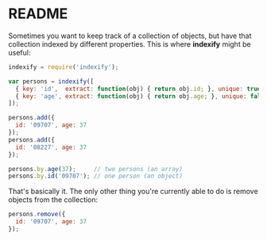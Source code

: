 # README 

Sometimes you want to keep track of a collection of objects, but have that collection indexed by
different properties. This is where **indexify** might be useful:

```javascript
indexify = require('indexify');

var persons = indexify([
  { key: 'id',  extract: function(obj) { return obj.id; }, unique: true },
  { key: 'age', extract: function(obj) { return obj.age; }, unique: false }
]);

persons.add({ 
  id: '09707', age: 37
});
persons.add({ 
  id: '08227', age: 37
});

persons.by.age(37);     // two persons (an array)
persons.by.id('09707'); // one person (an object)
```

That's basically it. The only other thing you're currently able to do is remove objects from the
collection:

```javascript
persons.remove({ 
  id: '09707', age: 37
});
```



